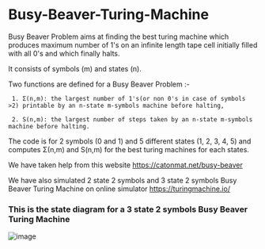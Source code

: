 # Busy-Beaver-Turing-Machine
Busy Beaver Problem aims at finding the best turing machine which produces maximum number of 1's on an infinite length tape cell initially filled with all 0's 
and which finally halts. 

It consists of  symbols (m) and states (n).

Two functions are defined for a Busy Beaver Problem :-
     
     1. Σ(n,m): the largest number of 1's(or non 0's in case of symbols >2) printable by an n-state m-symbols machine before halting, 
     
     2. S(n,m): the largest number of steps taken by an n-state m-symbols machine before halting.

The code is for 2 symbols (0 and 1) and 5 different states (1, 2, 3, 4, 5) and
computes  Σ(n,m) and S(n,m) for the best turing machines for each states.

We have taken help from this website https://catonmat.net/busy-beaver

We have also simulated 2 state 2 symbols and 3 state 2 symbols Busy Beaver Turing Machine on online simulator https://turingmachine.io/ 


### This is the state diagram for a 3 state 2 symbols Busy Beaver Turing Machine
![image](https://user-images.githubusercontent.com/66004696/122466222-a7cb4680-cfd6-11eb-8890-2ea3df4ae6a2.png)
